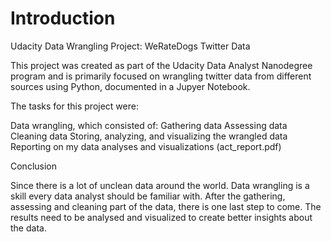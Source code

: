 # Introduction

Udacity Data Wrangling Project: WeRateDogs Twitter Data

This project was created as part of the Udacity Data Analyst Nanodegree program and is primarily focused on wrangling twitter data from different sources using Python, documented in a Jupyer Notebook. 

The tasks for this project were:

Data wrangling, which consisted of:
Gathering data
Assessing data
Cleaning data
Storing, analyzing, and visualizing the wrangled data
Reporting on my data analyses and visualizations (act_report.pdf)


Conclusion

Since there is a lot of unclean data around the world. Data wrangling is a skill every data analyst
should be familiar with. After the gathering, assessing and cleaning part of the data, there is one last
step to come. The results need to be analysed and visualized to create better insights about the data. 
